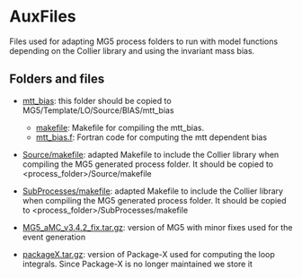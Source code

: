 # AuxFiles

Files used for adapting MG5 process folders to run with model functions depending on the
Collier library and using the invariant mass bias.

## Folders and files

  * [mtt_bias](./mtt_bias/): this folder should be copied to MG5/Template/LO/Source/BIAS/mtt_bias
    * [makefile](./mtt_bias/makefile): Makefile for compiling the mtt_bias.
    * [mtt_bias.f](./mtt_bias/mtt_bias.f): Fortran code for computing the mtt dependent bias

  * [Source/makefile](./Source/makefile): adapted Makefile to include the Collier library when compiling the MG5 generated process folder. It should be copied to <process_folder>/Source/makefile

* [SubProcesses/makefile](./SubProcesses/makefile): adapted Makefile to include the Collier library when compiling the MG5 generated process folder. It should be copied to <process_folder>/SubProcesses/makefile

* [MG5_aMC_v3.4.2_fix.tar.gz](./MG5_aMC_v3.4.2_fix.tar.gz): version of MG5 with minor fixes used for the event generation

* [packageX.tar.gz](./packageX.tar.gz): version of Package-X used for computing the loop integrals. Since Package-X is no longer maintained we store it
